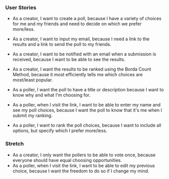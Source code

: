 ### User Stories

* As a creator, I want to create a poll, because I have a variety of choices for me and my friends and need to decide on which we prefer more/less.
* As a creator, I want to input my email, because I need a link to the results and a link to send the poll to my friends.
* As a creator, I want to be notified with an email when a submission is received, because I want to be able to see the results.
* As a creator, I want the results to be ranked using the Borda Count Method, because it most efficiently tells me which choices are most/least popular.


* As a poller, I want the poll to have a title or description because I want to know why and what I'm choosing for.
* As a poller, when I visit the link, I want to be able to enter my name and see my poll choices, because I want the poll to know that it's me when I submit my ranking.
* As a poller, I want to rank the poll choices, because I want to include all options, but specify which I prefer more/less.


### Stretch

* As a creator, I only want the pollers to be able to vote once, because everyone should have equal choosing opportunities.
* As a poller, when I visit the link, I want to be able to edit my previous choice, because I want the freedom to do so if I change my mind.

